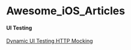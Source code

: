 # Awesome_iOS_Articles

#### UI Testing

[Dynamic UI Testing HTTP Mocking](http://swiftpearls.com/dynamic-ui-testing-http-mocking.html)
